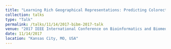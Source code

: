 ```yaml
---
title: "Learning Rich Geographical Representations: Predicting Colorectal Cancer Survival in the State of Iowa"
collection: talks
type: "Talk"
permalink: /talks/11/14/2017-bibm-2017-talk
venue: "2017 IEEE International Conference on Bioinformatics and Biomedicine"
date: 11/14/2017
location: "Kansas City, MO, USA"
---
```

